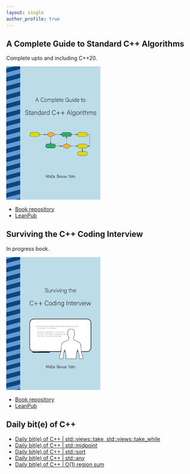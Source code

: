 ```yaml
---
layout: single
author_profile: true
---
```


## A Complete Guide to Standard C++ Algorithms

Complete upto and including C++20.

[<img src="assets/images/book_algorithms_cover.png" width="50%">](https://leanpub.com/cpp-algorithms-guide)

- [Book repository](https://github.com/HappyCerberus/book-cpp-algorithms)
- [LeanPub](https://leanpub.com/cpp-algorithms-guide)

## Surviving the C++ Coding Interview

In progress book.

[<img src="assets/images/book_coding_interview_cover.png" width="50%">](https://leanpub.com/cpp-coding-interview)

- [Book repository](https://leanpub.com/cpp-coding-interview)
- [LeanPub](https://leanpub.com/cpp-coding-interview)

## Daily bit(e) of C++

<ul>
<!-- SUBSTACK:START --><li><a href="https://simontoth.substack.com/p/daily-bite-of-c-stdviewstake-stdviewstake_while">Daily bit&lpar;e&rpar; of C++ | std::views::take, std::views::take_while</a></li><li><a href="https://simontoth.substack.com/p/daily-bite-of-c-stdmidpoint">Daily bit&lpar;e&rpar; of C++ | std::midpoint</a></li><li><a href="https://simontoth.substack.com/p/daily-bite-of-c-stdsort">Daily bit&lpar;e&rpar; of C++ | std::sort</a></li><li><a href="https://simontoth.substack.com/p/daily-bite-of-c-stdany">Daily bit&lpar;e&rpar; of C++ | std::any</a></li><li><a href="https://simontoth.substack.com/p/daily-bite-of-c-o1-region-sum">Daily bit&lpar;e&rpar; of C++ | O&lpar;1&rpar; region sum</a></li><!-- SUBSTACK:END -->
</ul>